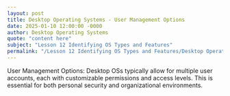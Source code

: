 ```yaml
---
layout: post
title: Desktop Operating Systems - User Management Options
date: 2025-01-10 12:00:00 -0000
author: Desktop Operating Systems
quote: "content here"
subject: "Lesson 12 Identifying OS Types and Features"
permalink: "/Lesson 12 Identifying OS Types and Features/Desktop Operating Systems/Desktop Operating Systems - User Management Options"
---
```


User Management Options: Desktop OSs typically allow for multiple user accounts, each with customizable permissions and access levels. This is essential for both personal security and organizational environments.
